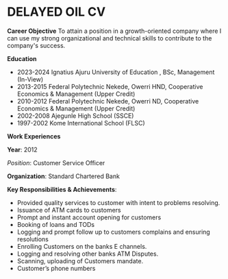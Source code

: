 # DELAYED OIL CV
**Career Objective**
To attain a position in a growth-oriented company where I can use my strong organizational and technical skills to contribute to the company's success.

**Education**
* 2023-2024 Ignatius Ajuru University of Education ,
            BSc, Management  (In-View)
* 2013-2015	Federal Polytechnic Nekede, Owerri
		        HND, Cooperative Economics & Management (Upper Credit)
* 2010-2012	Federal Polytechnic Nekede, Owerri
		        ND, Cooperative Economics & Management (Upper Credit)
* 2002-2008 Ajegunle High School (SSCE)
* 1997-2002	Kome International School (FLSC)

**Work Experiences**

**Year**: 2012

*Position*:  Customer Service Officer 

**Organization**: Standard Chartered Bank

**Key Responsibilities & Achievements**: 
* Provided quality services to customer with intent to problems resolving.
* Issuance of ATM cards to customers
* Prompt and instant account opening for customers 
* Booking of loans and TODs
* Logging and prompt follow up to customers complains and ensuring resolutions
* Enrolling Customers on the banks E channels.
* Logging and resolving other banks ATM Disputes.
* Scanning, uploading of Customers mandate.
* Customer’s phone numbers

